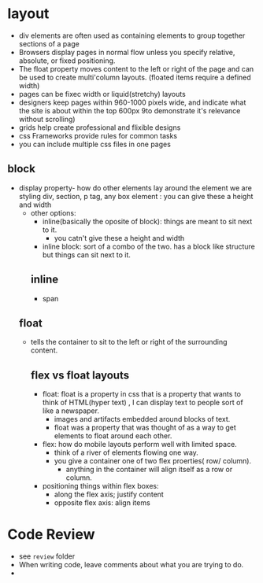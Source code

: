 # layout
- div elements are often used as containing elements to group together sections of a page
- Browsers display pages in normal flow unless you specify relative, absolute, or fixed positioning. 
- The float property moves content to the left or right of the page and can be used to create multi'column layouts. (floated items require a defined width)
- pages can be fixec width or liquid(stretchy) layouts
- designers keep pages within 960-1000 pixels wide, and indicate what the site is about within the top 600px 9to demonstrate it's relevance without scrolling)
- grids help create professional and flixible designs
- css Frameworks provide rules for common tasks
- you can include multiple css files in one pages

## block
- display property- how do other elements lay around the element we are styling
div, section, p tag, any box element : you can give these a height and width
  - other options:
    - inline(basically the oposite of block): things are meant to sit next to it. 
      - you catn't give these a height and width
    - inline block: sort of a combo of the two.  has a block like structure but things can sit next to it.  
    ## inline
    - span
  ## float
  - tells the container to sit to the left or right of the surrounding content. 

    ## flex vs float layouts
    - float: float is a property in css that is a property that wants to think of HTML(hyper text) , I can display text to people sort of like a newspaper. 
      - images and artifacts embedded around blocks of text. 
      - float was a property that was thought of as a way to get elements to float around each other. 
    - flex: how do mobile layouts perform well with limited space. 
      - think of a river of elements flowing one way. 
      - you give a container one of two flex proerties( row/ column). 
        - anything in the container will align itself as a row or column. 
    - positioning things within flex boxes: 
      - along the flex axis; justify content
      - opposite flex axis: align items


# Code Review
- see `review` folder
- When writing code, leave comments about what you are trying to do.  
- 